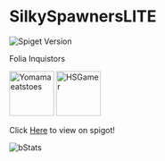 # SilkySpawnersLITE
 
![Spiget Version](https://img.shields.io/spiget/version/76103)

Folia Inquistors

[<img src="https://github.com/Yomamaeatstoes.png" width=80 alt="Yomamaeatstoes">](https://github.com/Yomamaeatstoes)
[<img src="https://github.com/HSGamer.png" width=80 alt="HSGamer">](https://github.com/HSGamer)

Click [Here](https://www.spigotmc.org/resources/silky-spawners-lite-silk-touch-your-spawners-silk-spawners.76103/) to view on spigot!

![bStats](https://bstats.org/signatures/bukkit/SilkySpawnersLITE.svg)
